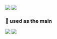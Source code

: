  <!-- ![Top Langs](https://github-readme-stats.vercel.app/api/top-langs/?username=gangintheremark&layout=compact&theme=dracula) -->
<!-- [![Solved.ac Profile](http://mazassumnida.wtf/api/v2/generate_badge?boj=min959595)](https://solved.ac/min959595/) -->


<a href="https://velog.io/@gangintheremark" target="_blank"><img src="https://img.shields.io/badge/velog-20C997?style=for-the-badge&logo=velog&logoColor=white"></a>
<a href="https://gangintheremark.tistory.com/" target="_blank"><img src="https://img.shields.io/badge/tistory-000000?style=for-the-badge&logo=tistory&logoColor=white"></a>

### 💪 used as the main 
<img src="https://img.shields.io/badge/springboot-6DB33F?style=for-the-badge&logo=springboot&logoColor=white"> <img src="[https://img.shields.io/badge/java-007396?style=for-the-badge&logo=java&logoColor=white](https://img.shields.io/badge/Java-007396?style=flat-square&logo=Java&logoColor=white)https://img.shields.io/badge/Java-007396?style=flat-square&logo=Java&logoColor=white">
